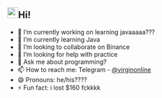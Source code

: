 ## <img src="https://user-images.githubusercontent.com/24693702/115998618-4dcf8580-a612-11eb-8c42-78079c0809f1.gif" width="25" height="25">Hi!


- 🔭 I’m currently working on learning javaaaaa???
- 🌱 I’m currently learning Java
- 👯 I’m looking to collaborate on Binance
- 🤔 I’m looking for help with practice
- 💬 Ask me about programming?
- 📫 How to reach me: Telegram - [@virginonline](https://t.me/virginonline)
- 😄 Pronouns: he/his????
- ⚡ Fun fact: i lost $160 fckkkk



